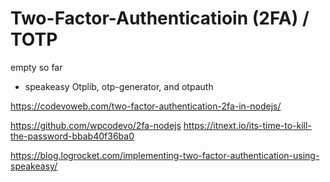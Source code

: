 # Two-Factor-Authenticatioin (2FA) / TOTP
empty so far
- speakeasy
Otplib, otp-generator, and otpauth

https://codevoweb.com/two-factor-authentication-2fa-in-nodejs/

https://github.com/wpcodevo/2fa-nodejs
https://itnext.io/its-time-to-kill-the-password-bbab40f36ba0

https://blog.logrocket.com/implementing-two-factor-authentication-using-speakeasy/